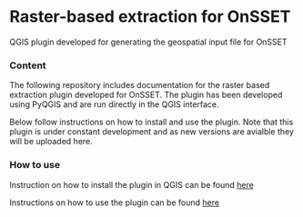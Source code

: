# Raster-based extraction for OnSSET
QGIS plugin developed for generating the geospatial input file for OnSSET

### Content

The following repository includes documentation for the raster based extraction plugin developed for OnSSET. The plugin has been developed using PyQGIS and are run directly in the QGIS interface. 

Below follow instructions on how to install and use the plugin. Note that this plugin is under constant development and as new versions are avialble they will be uploaded here. 

### How to use

Instruction on how to install the plugin in QGIS can be found [here](https://github.com/KTH-dESA/GIS-extraction_for_OnSSET/blob/master/Instructions/Installation%20of%20plugins.docx)

Instructions on how to use the plugin can be found [here](https://github.com/KTH-dESA/GIS-extraction_for_OnSSET/blob/master/Instructions/Running%20the%20raster%20based%20plugin.docx)

